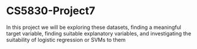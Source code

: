 # CS5830-Project7
In this project we will be exploring these datasets, finding a meaningful target variable, finding suitable explanatory variables, and investigating the suitability of logistic regression or SVMs to them
